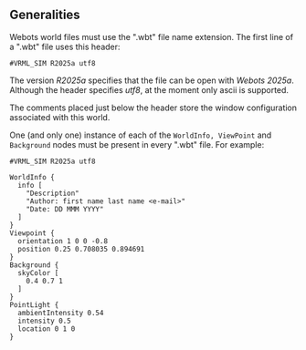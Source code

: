 ## Generalities

Webots world files must use the ".wbt" file name extension.
The first line of a ".wbt" file uses this header:

```
#VRML_SIM R2025a utf8
```

The version *R2025a* specifies that the file can be open with *Webots 2025a*.
Although the header specifies *utf8*, at the moment only ascii is supported.

The comments placed just below the header store the window configuration associated with this world.

One (and only one) instance of each of the `WorldInfo, ViewPoint` and `Background` nodes must be present in every ".wbt" file.
For example:

```
#VRML_SIM R2025a utf8

WorldInfo {
  info [
    "Description"
    "Author: first name last name <e-mail>"
    "Date: DD MMM YYYY"
  ]
}
Viewpoint {
  orientation 1 0 0 -0.8
  position 0.25 0.708035 0.894691
}
Background {
  skyColor [
    0.4 0.7 1
  ]
}
PointLight {
  ambientIntensity 0.54
  intensity 0.5
  location 0 1 0
}
```
